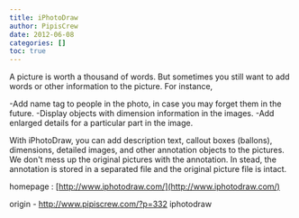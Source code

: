 ```yaml
---
title: iPhotoDraw
author: PipisCrew
date: 2012-06-08
categories: []
toc: true
---
```


A picture is worth a thousand of words. But sometimes you still want to add words or other information to the picture. For instance,

-Add name tag to people in the photo, in case you may forget them in the future.
-Display objects with dimension information in the images.
-Add enlarged details for a particular part in the image.

With iPhotoDraw, you can add description text, callout boxes (ballons), dimensions, detailed images, and other annotation objects to the pictures. We don't mess up the original pictures with the annotation. In stead, the annotation is stored in a separated file and the original picture file is intact.

homepage :
[http://www.iphotodraw.com/](http://www.iphotodraw.com/)

origin - http://www.pipiscrew.com/?p=332 iphotodraw